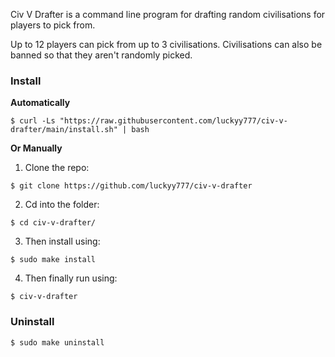 Civ V Drafter is a command line program for drafting random civilisations for players to pick from.

Up to 12 players can pick from up to 3 civilisations. Civilisations can also be banned so that they aren't randomly picked.

<h3>Install</h3>

**Automatically**

  `$ curl -Ls "https://raw.githubusercontent.com/luckyy777/civ-v-drafter/main/install.sh" | bash`

**Or Manually**

1. Clone the repo:

  `$ git clone https://github.com/luckyy777/civ-v-drafter`

2. Cd into the folder:

  `$ cd civ-v-drafter/`

3. Then install using:

  `$ sudo make install`
  
4. Then finally run using:

  `$ civ-v-drafter`

<h3>Uninstall</h3>

  `$ sudo make uninstall`
